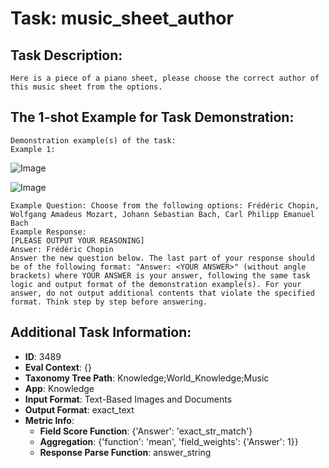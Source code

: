 # Task: music_sheet_author

## Task Description:

```
Here is a piece of a piano sheet, please choose the correct author of this music sheet from the options.
```

## The 1-shot Example for Task Demonstration:

```
Demonstration example(s) of the task:
Example 1:
```

![Image](2-1.png)

![Image](2-2.png)

```
Example Question: Choose from the following options: Frédéric Chopin, Wolfgang Amadeus Mozart, Johann Sebastian Bach, Carl Philipp Emanuel Bach
Example Response:
[PLEASE OUTPUT YOUR REASONING]
Answer: Frédéric Chopin
Answer the new question below. The last part of your response should be of the following format: "Answer: <YOUR ANSWER>" (without angle brackets) where YOUR ANSWER is your answer, following the same task logic and output format of the demonstration example(s). For your answer, do not output additional contents that violate the specified format. Think step by step before answering.
```

## Additional Task Information:

- **ID**: 3489
- **Eval Context**: {}
- **Taxonomy Tree Path**: Knowledge;World_Knowledge;Music
- **App**: Knowledge
- **Input Format**: Text-Based Images and Documents
- **Output Format**: exact_text
- **Metric Info**:
  - **Field Score Function**: {'Answer': 'exact_str_match'}
  - **Aggregation**: {'function': 'mean', 'field_weights': {'Answer': 1}}
  - **Response Parse Function**: answer_string
